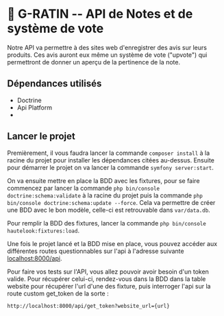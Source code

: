 # 🥧 G-RATIN -- API de Notes et de système de vote

Notre API va permettre à des sites web d'enregistrer des avis sur leurs produits. Ces avis auront eux même un système de vote ("upvote") qui permettront de donner un aperçu de la pertinence de la note.

## Dépendances utilisés

- Doctrine
- Api Platform
- 

## Lancer le projet

Premièrement, il vous faudra lancer la commande `composer install` à la racine du projet pour installer les dépendances citées au-dessus. 
Ensuite pour démarrer le projet on va lancer la commande `symfony server:start`.

On va ensuite mettre en place la BDD avec les fixtures, pour se faire commencez par lancer la commande `php bin/console doctrine:schema:validate` à la racine du projet puis la commande `php bin/console doctrine:schema:update --force`. Cela va permettre de créer une BDD avec le bon modèle, celle-ci est retrouvable dans `var/data.db`.

Pour remplir la BDD des fixtures, lancer la commande `php bin/console hautelook:fixtures:load`.

Une fois le projet lancé et la BDD mise en place, vous pouvez accéder aux différentes routes questionnables sur l'api à l'adresse suivante [localhost:8000/api](localhost:8000/api).

Pour faire vos tests sur l'API, vous allez pouvoir avoir besoin d'un token valide. Pour récupérer celui-ci, rendez-vous dans la BDD dans la table website pour récupérer l'url d'une des fixture, puis interroger l'api sur la route custom get_token de la sorte :
```
http://localhost:8000/api/get_token?website_url={url}
```



